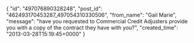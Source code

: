  {
   "id": "497076890328248",
   "post_id": "462493170453287_497054310330506",
   "from_name": "Gail Marie",
   "message": "have you requested to Commercial Credit Adjusters provide you with a copy of the contract they have with you?",
   "created_time": "2013-03-28T15:19:45+0000"
 }
